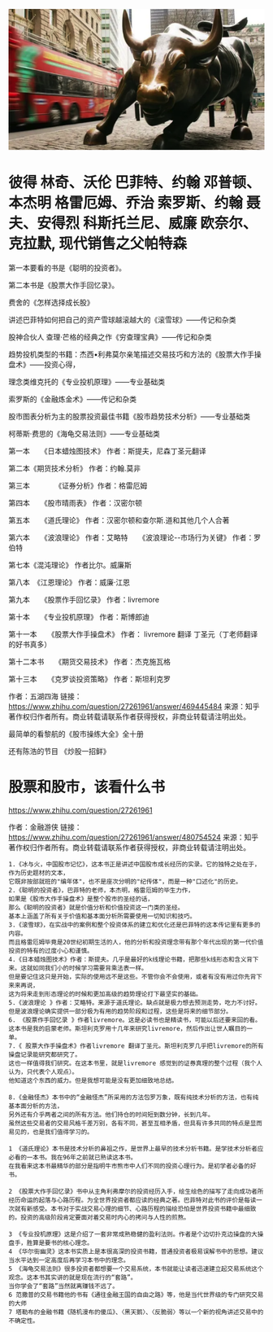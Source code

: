 ![money](https://github.com/hiro-9999/blog/blob/master/Books_/books/%E6%8A%95%E8%B5%84/%E6%8C%A3%E9%92%B1/%E3%82%B9%E3%82%AF%E3%83%AA%E3%83%BC%E3%83%B3%E3%82%B7%E3%83%A7%E3%83%83%E3%83%88%202020-05-30%2018.29.48.png)


# 彼得 林奇、沃伦 巴菲特、约翰 邓普顿、本杰明 格雷厄姆、乔治 索罗斯、约翰 聂夫、安得烈 科斯托兰尼、威廉 欧奈尔、 克拉默, 现代销售之父帕特森

第一本要看的书是《聪明的投资者》。

第二本书是《股票大作手回忆录》。

费舍的《怎样选择成长股》

讲述巴菲特如何把自己的资产雪球越滚越大的《滚雪球》——传记和杂类

股神合伙人 查理·芒格的经典之作《穷查理宝典》——传记和杂类

趋势投机类型的书籍：杰西•利弗莫尔亲笔描述交易技巧和方法的《股票大作手操盘术》——投资心得，

理念类维克托的《专业投机原理》——专业基础类

索罗斯的《金融炼金术》——传记和杂类

股市图表分析为主的股票投资最佳书籍《股市趋势技术分析》——专业基础类

柯蒂斯·费思的《海龟交易法则》——专业基础类

第一本　　《日本蜡烛图技术》   作者：斯提夫，尼森丁圣元翻译

第二本《期货技术分析》   作者：约翰.莫非

第三本　　　　《证券分析》作者：格雷厄姆

第四本　　《股市晴雨表》   作者：汉密尔顿

第五本　　《道氏理论》  作者：汉密尔顿和查尔斯.道和其他几个人合著

第六本　　《波浪理论》   作者：艾略特　　《波浪理论--市场行为关键》   作者：罗伯特

第七本《混沌理论》   作者比尔。威廉斯

第八本　《江恩理论》   作者：威廉·江恩

第九本　　《股票作手回忆录》   作者：livremore

第十本　　《专业投机原理》    作者：斯博郎迪

第十一本　　《股票大作手操盘术》   作者： livremore 翻译 丁圣元（丁老师翻译的好书真多）

第十二本书　　《期货交易技术》    作者：杰克施瓦格

第十三本　　《克罗谈投资策略》    作者：斯坦利克罗

作者：五湖四海
链接：https://www.zhihu.com/question/27261961/answer/469445484
来源：知乎
著作权归作者所有。商业转载请联系作者获得授权，非商业转载请注明出处。

最简单的看黎航的《股市操练大全》全十册 

还有陈浩的节目 《炒股一招鲜》

# 股票和股市，该看什么书
https://www.zhihu.com/question/27261961

作者：金融游侠
链接：https://www.zhihu.com/question/27261961/answer/480754524
来源：知乎
著作权归作者所有。商业转载请联系作者获得授权，非商业转载请注明出处。


```rub 
1.《冰与火，中国股市记忆》，这本书正是讲述中国股市成长经历的实录。它的独特之处在于，作为历史题材的文本，
它既非按部就班的"编年体"，也不是座次分明的"纪传体"，而是一种"口述化"的历史。
2.《聪明的投资者》，巴菲特的老师，本杰明，格雷厄姆的毕生力作，
如果是《股市大作手操盘术》是整个股市的圣经的话，
那么《聪明的投资者》就是价值分析和价值投资这一门类的圣经。
基本上涵盖了所有关于价值和基本面分析所需要使用一切知识和技巧。
3.《滚雪球》，在实战中的案例和整个投资体系的建立和优化还是巴菲特的这本传记里有更多的内容。
而且格雷厄姆毕竟是20世纪初期生活的人，他的分析和投资理念带有那个年代出现的第一代价值投资的特有的过度小心和谨慎。
4.《日本蜡烛图技术》作者：斯提夫。几乎是最好的k线理论书籍，把那些k线形态和含义背下来。这就如同我们小的时候学习需要背乘法表一样。
但是要记住这只是开始，实际的使用远不是这些。不管你会不会使用，或者有没有用过你先背下来来再说，
这为将来走到形态理论的时候和更加高级的趋势理论打下最坚实的基础。
5.《波浪理论 》作者：艾略特。来源于道氏理论。缺点就是极力想去预测走势，吃力不讨好。
但是波浪理论确实提供一部分极为有用的趋势阶段和过程，这些是将来的细节部分。
6. 《股票作手回忆录 》作者livremore。这是必读书也是精读书，可能以后还要来回的看。
这本书是我的启蒙老师。斯坦利克罗用十几年来研究livremore，然后作出让世人瞩目的一单。
7.《 股票大作手操盘术》作者livremore 翻译丁圣元。斯坦利克罗几乎把livremore的所有操盘记录能研究都研究了。
这也一样值得我们研究。在这本书里，就是livremore 感觉到的证券真理的整个过程（我个人认为，只代表个人观点）。
他知道这个东西的威力。但是我想可能是没有更加细致地总结。

8.《金融怪杰》本书中的“金融怪杰”所采用的方法包罗万象，既有纯技术分析的方法，也有纯基本面分析的方法，
另外还有介乎两者之间的所有方法。他们持仓的时间短到数分钟，长到几年。
虽然这些交易者的交易风格千差万别，各有不同，甚至互相矛盾，但具有许多共同的特点是显而易见的，也是我们值得学习的。

1 《道氏理论》本书是技术分析的鼻祖之作，是世界上最早的技术分析书籍。是学技术分析者应必看的一本书。我在96年之前就已熟读这本书。
在我看来这本书最精华的部分是指明牛市熊市中人们不同的投资心理行为。是初学者必备的好书。

2 《股票大作手回忆录》书中从主角利弗摩尔的投资经历入手，绘生绘色的描写了走向成功者所经历命运的起落与心路历程。为全世界投资者都应读的经典之著。巴菲特对此书的评价是每读一次就有新感受。本书对于实战交易心理的细节、心路历程的描绘恐怕是世界投资书籍中最细致的。投资的高级阶段肯定要面对着交易时内心的拷问与人性的煎熬。

3 《专业投机原理》这是介绍了一套非常成熟稳健的盈利法则。作者是个边切扑克边操盘的大操盘手，胜算是要书的核心理念。
4 《华尔街幽灵》这本书实质上是本很高深的投资书籍，普通投资者极易误解书中的思想。建议当水平达到一定高度后再学习本书中的理念。
5 《海龟交易法则》很多投资者都想要一个交易系统，本书就能让读者迅速建立起交易系统这个观念。这本书其实讲的就是现在流行的“套路”。
当你学会了“套路”当然就离赚钱不远了。
6 范撒普的交易书籍他的书有《通往金融王国的自由之路》等，他是当代世界级的专门研究交易的大师
7 塔勒布的金融书籍《随机漫布的傻瓜》、〈黑天鹅〉、〈反脆弱〉等以一个新的视角讲述交易中的不确定性。
```



